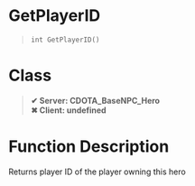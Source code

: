 # GetPlayerID
> `int GetPlayerID()`
# Class
> __✔ Server: CDOTA_BaseNPC_Hero__  
> __✖ Client: undefined__  
# Function Description
Returns player ID of the player owning this hero
